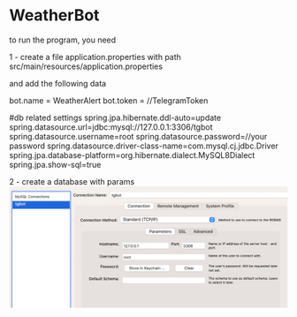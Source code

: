 # WeatherBot

to run the program, you need 

1 - create a file application.properties with path
src/main/resources/application.properties

and add the following data

bot.name = WeatherAlert
bot.token = //TelegramToken

#db related settings
spring.jpa.hibernate.ddl-auto=update
spring.datasource.url=jdbc:mysql://127.0.0.1:3306/tgbot
spring.datasource.username=root
spring.datasource.password=//your password
spring.datasource.driver-class-name=com.mysql.cj.jdbc.Driver
spring.jpa.database-platform=org.hibernate.dialect.MySQL8Dialect
spring.jpa.show-sql=true

2 - create a database with params
![Image alt](https://github.com/NikitaKeith/WeatherBot/blob/main/Screenshot%202023-06-19%20at%2017.09.53.png)